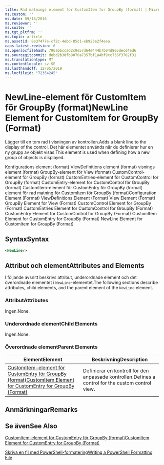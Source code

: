 ```yaml
---
title: Rad matnings element för CustomItem for GroupBy (format) | Microsoft Docs
ms.custom: ''
ms.date: 09/13/2016
ms.reviewer: ''
ms.suite: ''
ms.tgt_pltfrm: ''
ms.topic: article
ms.assetid: 8e37477e-cf2c-4ebd-85d1-eb923e2f4eea
caps.latest.revision: 6
ms.openlocfilehash: 790abbccad2c9e57d64e444b7b04d805decd4ed6
ms.sourcegitcommit: debd2b38fb8070a7357bf1a4bf9cc736f3702f31
ms.translationtype: MT
ms.contentlocale: sv-SE
ms.lasthandoff: 12/05/2019
ms.locfileid: "72354245"
---
```

# <a name="newline-element-for-customitem-for-groupby-format"></a><span data-ttu-id="cef85-102">NewLine-element för CustomItem för GroupBy (format)</span><span class="sxs-lookup"><span data-stu-id="cef85-102">NewLine Element for CustomItem for GroupBy (Format)</span></span>

<span data-ttu-id="cef85-103">Lägger till en tom rad i visningen av kontrollen.</span><span class="sxs-lookup"><span data-stu-id="cef85-103">Adds a blank line to the display of the control.</span></span> <span data-ttu-id="cef85-104">Det här elementet används när du definierar hur en ny grupp av objekt visas.</span><span class="sxs-lookup"><span data-stu-id="cef85-104">This element is used when defining how a new group of objects is displayed.</span></span>

<span data-ttu-id="cef85-105">Konfigurations element (format) ViewDefinitions element (format) visnings element (format) GroupBy-element för View (format) CustomControl-element för GroupBy (format) CustomEntries-element för CustomControl for GroupBy (format) CustomEntry-element för CustomControl för GroupBy (format) CustomItem-element för CustomEntry för GroupBy (format) element för rad matning för CustomItem för GroupBy (format)</span><span class="sxs-lookup"><span data-stu-id="cef85-105">Configuration Element (Format) ViewDefinitions Element (Format) View Element (Format) GroupBy Element for View (Format) CustomControl Element for GroupBy (Format) CustomEntries Element for CustomControl for GroupBy (Format) CustomEntry Element for CustomControl for GroupBy (Format) CustomItem Element for CustomEntry for GroupBy (Format) NewLine Element for CustomItem for GroupBy (Format)</span></span>

## <a name="syntax"></a><span data-ttu-id="cef85-106">Syntax</span><span class="sxs-lookup"><span data-stu-id="cef85-106">Syntax</span></span>

```xml
<NewLine/>
```

## <a name="attributes-and-elements"></a><span data-ttu-id="cef85-107">Attribut och element</span><span class="sxs-lookup"><span data-stu-id="cef85-107">Attributes and Elements</span></span>

<span data-ttu-id="cef85-108">I följande avsnitt beskrivs attribut, underordnade element och det överordnade elementet i `NewLine`-elementet.</span><span class="sxs-lookup"><span data-stu-id="cef85-108">The following sections describe attributes, child elements, and the parent element of the `NewLine` element.</span></span>

### <a name="attributes"></a><span data-ttu-id="cef85-109">Attribut</span><span class="sxs-lookup"><span data-stu-id="cef85-109">Attributes</span></span>

<span data-ttu-id="cef85-110">Ingen.</span><span class="sxs-lookup"><span data-stu-id="cef85-110">None.</span></span>

### <a name="child-elements"></a><span data-ttu-id="cef85-111">Underordnade element</span><span class="sxs-lookup"><span data-stu-id="cef85-111">Child Elements</span></span>

<span data-ttu-id="cef85-112">Ingen.</span><span class="sxs-lookup"><span data-stu-id="cef85-112">None.</span></span>

### <a name="parent-elements"></a><span data-ttu-id="cef85-113">Överordnade element</span><span class="sxs-lookup"><span data-stu-id="cef85-113">Parent Elements</span></span>

|<span data-ttu-id="cef85-114">Element</span><span class="sxs-lookup"><span data-stu-id="cef85-114">Element</span></span>|<span data-ttu-id="cef85-115">Beskrivning</span><span class="sxs-lookup"><span data-stu-id="cef85-115">Description</span></span>|
|-------------|-----------------|
|[<span data-ttu-id="cef85-116">CustomItem-element för CustomEntry för GroupBy (format)</span><span class="sxs-lookup"><span data-stu-id="cef85-116">CustomItem Element for CustomEntry for GroupBy (Format)</span></span>](./customitem-element-for-customentry-for-groupby-format.md)|<span data-ttu-id="cef85-117">Definierar en kontroll för den anpassade kontrollen.</span><span class="sxs-lookup"><span data-stu-id="cef85-117">Defines a control for the custom control view.</span></span>|

## <a name="remarks"></a><span data-ttu-id="cef85-118">Anmärkningar</span><span class="sxs-lookup"><span data-stu-id="cef85-118">Remarks</span></span>

## <a name="see-also"></a><span data-ttu-id="cef85-119">Se även</span><span class="sxs-lookup"><span data-stu-id="cef85-119">See Also</span></span>

[<span data-ttu-id="cef85-120">CustomItem-element för CustomEntry för GroupBy (format)</span><span class="sxs-lookup"><span data-stu-id="cef85-120">CustomItem Element for CustomEntry for GroupBy (Format)</span></span>](./customitem-element-for-customentry-for-groupby-format.md)

[<span data-ttu-id="cef85-121">Skriva en fil med PowerShell-formatering</span><span class="sxs-lookup"><span data-stu-id="cef85-121">Writing a PowerShell Formatting File</span></span>](./writing-a-powershell-formatting-file.md)
